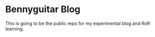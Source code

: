 Bennyguitar Blog
=============

This is going to be the public repo for my experimental blog and RoR learning.